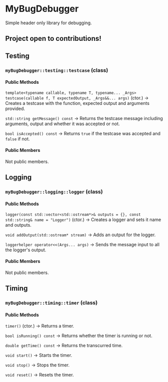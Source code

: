 # MyBugDebugger
Simple header only library for debugging.

## Project open to contributions!

## Testing
### `myBugDebugger::testing::testcase` (class)

#### Public Methods
`template<typename callable, typename T, typename... _Args> testcase(callable f, T expectedOutput, _Args&&... args)` (ctor.) -> Creates a testcase with the function, expected output and arguments provided.

`std::string getMessage() const` -> Returns the testcase message including arguments, output and whether it was accepted or not.

`bool isAccepted() const` -> Returns `true` if the testcase was accepted and `false` if not.

#### Public Members

Not public members.

## Logging
### `myBugDebugger::logging::logger` (class)

#### Public Methods

`logger(const std::vector<std::ostream*>& outputs = {}, const std::string& name = "Logger")` (ctor.) -> Creates a logger and sets it name and outputs.

`void addOutput(std::ostream* stream)` -> Adds an output for the logger.

`loggerhelper operator<<(Args... args)` -> Sends the message input to all the logger's output.

#### Public Members

Not public members.

## Timing
### `myBugDebugger::timing::timer` (class)

#### Public Methods

`timer()` (ctor.) -> Returns a timer.

`bool isRunning() const` -> Returns whether the timer is running or not.

`double getTime() const` -> Returns the transcurred time.

`void start()` -> Starts the timer.

`void stop()` -> Stops the timer.

`void reset()` -> Resets the timer.
